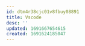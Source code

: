 ```yaml
---
id: dtm4r38cjc01v8fbuy08891
title: Vscode
desc: ''
updated: 1691667654615
created: 1691624185047
---
```



